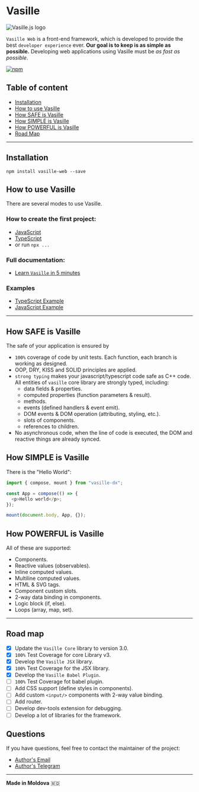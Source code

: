 # Vasille

![Vasille.js logo](https://gitlab.com/vasille-js/vasille-js/-/raw/v2/doc/img/logo.png)

`Vasille Web` is a front-end framework, which is developed to provide the best `developer experience` ever. **Our goal is to keep is as simple as possible.** Developing web applications using Vasille must be *as fast as possible*.

[![npm](https://img.shields.io/npm/v/vasille?style=flat-square)](https://www.npmjs.com/package/vasille)

## Table of content

* [Installation](#installation)
* [How to use Vasille](#how-to-use-vasille)
* [How SAFE is Vasille](#how-safe-is-vasille)
* [How SIMPLE is Vasille](#how-simple-is-vasille)
* [How POWERFUL is Vasille](#how-powerful-is-vasille)
* [Road Map](#road-map)


<hr>

## Installation

```
npm install vasille-web --save
```

## How to use Vasille

There are several modes to use Vasille.

### How to create the first project:
* [JavaScript](..)
* [TypeScript](..)
* or run `npx ...`

### Full documentation:
* [Learn `Vasille` in 5 minutes](..)

### Examples
* [TypeScript Example](..)
* [JavaScript Example](..)

<hr>

## How SAFE is Vasille

The safe of your application is ensured by
* `100%` coverage of code by unit tests.
  Each function, each branch is working as designed.
* OOP, DRY, KISS and SOLID principles are applied.
* `strong typing` makes your javascript/typescript code safe as C++ code.
All entities of `vasille` core library are strongly typed, including:
  * data fields & properties.
  * computed properties (function parameters & result).
  * methods.
  * events (defined handlers & event emit).
  * DOM events & DOM operation (attributing, styling, etc.).
  * slots of components.
  * references to children.
* No asynchronous code, when the line of code is executed, the DOM and reactive things are already synced.

## How SIMPLE is Vasille

There is the "Hello World":
```typescript jsx
import { compose, mount } from "vasille-dx";

const App = compose(() => {
  <p>Hello world</p>;
});

mount(document.body, App, {});
```

## How POWERFUL is Vasille

All of these are supported:
* Components.
* Reactive values (observables).
* Inline computed values.
* Multiline computed values.
* HTML & SVG tags.
* Component custom slots.
* 2-way data binding in components.
* Logic block (if, else).
* Loops (array, map, set).

<hr>

## Road map

* [x] Update the `Vasille Core` library to version 3.0.
* [x] `100%` Test Coverage for core Library v3.
* [x] Develop the `Vasille JSX` library.
* [x] `100%` Test Coverage for the JSX library.
* [x] Develop the `Vasille Babel Plugin`.
* [ ] `100%` Test Coverage fot babel plugin.
* [ ] Add CSS support (define styles in components).
* [ ] Add custom `<input/>` components with 2-way value binding.
* [ ] Add router.
* [ ] Develop dev-tools extension for debugging.
* [ ] Develop a lot of libraries for the framework.

## Questions

If you have questions, feel free to contact the maintainer of the project:

* [Author's Email](mailto:vas.lixcode@gmail.com)
* [Author's Telegram](https://t.me/lixcode)

<hr>

**Made in Moldova** 🇲🇩
